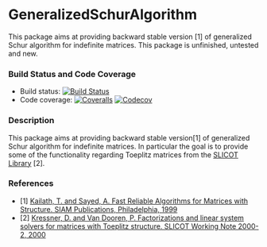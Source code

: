 # GeneralizedSchurAlgorithm

This package aims at providing backward stable version [1] of generalized Schur
algorithm for indefinite matrices. This package is unfinished, untested and new.

### Build Status and Code Coverage

-  Build status: [![Build Status][build-img]][build-link]
-  Code coverage: [![Coveralls][ca-img]][ca-link] [![Codecov][cc-img]][cc-link]

[build-img]:  https://travis-ci.org/KTH-AC/GeneralizedSchurAlgorithm.jl.svg?branch=master
[build-link]: https://travis-ci.org/KTH-AC/GeneralizedSchurAlgorithm.jl
[ca-img]: https://coveralls.io/repos/github/KTH-AC/GeneralizedSchurAlgorithm.jl/badge.svg?branch=master
[ca-link]: https://coveralls.io/github/KTH-AC/GeneralizedSchurAlgorithm.jl?branch=master
[cc-img]: https://codecov.io/gh/KTH-AC/GeneralizedSchurAlgorithm.jl/branch/master/graph/badge.svg
[cc-link]: https://codecov.io/gh/KTH-AC/GeneralizedSchurAlgorithm.jl

### Description

This package aims at providing backward stable version[1] of generalized Schur
algorithm for indefinite matrices. In particular the goal is to provide some of
the functionality regarding Toeplitz matrices from the
[SLICOT Library](https://github.com/KTH-AC/slicot) [2].

### References
-  [1] [Kailath, T. and Sayed, A. Fast Reliable Algorithms for Matrices with
        Structure. SIAM Publications, Philadelphia,
        1999](http://epubs.siam.org/doi/book/10.1137/1.9781611971354)
-  [2] [Kressner, D. and Van Dooren, P. Factorizations and linear system solvers
        for matrices with Toeplitz structure. SLICOT Working Note 2000-2,
        2000](www.icm.tu-bs.de/NICONET/REPORTS/SLWN2000-2.ps.gz)

